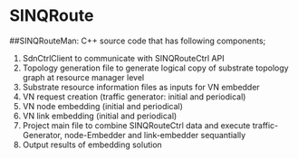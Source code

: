 # SINQRoute

##SINQRouteMan:
  C++ source code that has following components;
  1.  SdnCtrlClient to communicate with SINQRouteCtrl API
  2.  Topology generation file to generate logical copy of substrate topology graph at resource manager level
  2.  Substrate resource information files as inputs for VN embedder
  3.  VN request creation (traffic generator: initial and periodical)
  4.  VN node embedding (initial and periodical)
  5.  VN link embedding (initial and periodical)
  6.  Project main file to combine SINQRouteCtrl data and 
      execute traffic-Generator, node-Embedder and link-embedder sequantially
  7.  Output results of embedding solution
